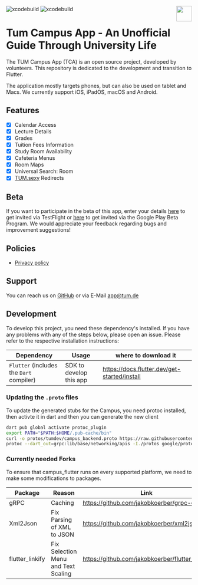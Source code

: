 ![xcodebuild](https://github.com/TUM-Dev/campus_flutter/actions/workflows/deploy_beta.yml/badge.svg?branch=development)
![xcodebuild](https://github.com/TUM-Dev/campus_flutter/actions/workflows/deploy_web.yml/badge.svg?branch=development)
<a href="https://testflight.apple.com/join/4Ddi6f2f">
<img src="https://developer.apple.com/assets/elements/icons/testflight/testflight-64x64_2x.png" height="42" align="right">
</a>
<!---
<a href="https://itunes.apple.com/us/app/tum-campus-app/id1217412716?mt=8">
<img src="https://devimages-cdn.apple.com/app-store/marketing/guidelines/images/badge-download-on-the-app-store.svg" height="42" align="right">
</a>
--->

# Tum Campus App - An Unofficial Guide Through University Life

The TUM Campus App (TCA) is an open source project, developed by volunteers. This repository is dedicated to the development and transition to Flutter. 

The application mostly targets phones, but can also be used on tablet and Macs. We currently support iOS, iPadOS, macOS and Android.

## Features

- [x] Calendar Access
- [x] Lecture Details
- [x] Grades
- [x] Tuition Fees Information
- [x] Study Room Availability
- [x] Cafeteria Menus
- [x] Room Maps
- [x] Universal Search: Room
- [x] [TUM.sexy](https://tum.sexy) Redirects

<!--
## Screenshots

| | | | |
|-|-|-|-|
|![Simulator Screen Shot - iPhone 12 Pro Max - 2021-01-11 at 03 07 47](https://user-images.githubusercontent.com/7985149/107104416-d9125980-6821-11eb-8c06-bc26512e65fb.png)|![Simulator Screen Shot - iPhone 12 Pro Max - 2021-01-11 at 03 08 14](https://user-images.githubusercontent.com/7985149/107104419-da438680-6821-11eb-83ad-d0cd16c3fe33.png)|![Simulator Screen Shot - iPhone 12 Pro Max - 2021-01-11 at 03 09 44](https://user-images.githubusercontent.com/7985149/107104428-e3345800-6821-11eb-9169-7e76459a096c.png)|![Simulator Screen Shot - iPhone 12 Pro Max - 2021-01-11 at 03 09 51](https://user-images.githubusercontent.com/7985149/107104433-e7f90c00-6821-11eb-8e2b-42d21b2ced66.png)|
-->

<!--
## Contributing
You're welcome to contribute to this app!
Check out our detailed information at [CONTRIBUTING.md](https://github.com/TCA-Team/iOS/blob/master/CONTRIBUTING.md)!
-->

## Beta
If you want to participate in the beta of this app, enter your details [here](https://testflight.apple.com/join/4Ddi6f2f) to get invited via TestFlight or [here](https://play.google.com/store/apps/details?id=de.tum.tca_flutter) to get invited via the Google Play Beta Program. We would appreciate your feedback regarding bugs and improvement suggestions!

## Policies
- [Privacy policy](https://app.tum.de/landing/privacy/)

## Support
You can reach us on [GitHub](https://github.com/TUM-Dev/campus_flutter) or via E-Mail [app@tum.de](mailto:app@tum.de)

## Development

To develop this project, you need these dependency's installed. If you have any problems with any of the steps below, please open an issue.
Please refer to the respective installation instructions:

| Dependency                               | Usage                                    | where to download it                         |
|------------------------------------------|------------------------------------------|----------------------------------------------|
| `Flutter` (includes the `Dart` compiler) | SDK to develop this app                  | https://docs.flutter.dev/get-started/install |

### Updating the `.proto` files

To update the generated stubs for the Campus, you need protoc installed, then activte it in dart and then you can generate the new client

```bash
dart pub global activate protoc_plugin
export PATH="$PATH:$HOME/.pub-cache/bin"
curl -o protos/tumdev/campus_backend.proto https://raw.githubusercontent.com/TUM-Dev/Campus-Backend/main/server/api/tumdev/campus_backend.proto
protoc --dart_out=grpc:lib/base/networking/apis -I./protos google/protobuf/timestamp.proto google/protobuf/empty.proto tumdev/campus_backend.proto 
```

### Currently needed Forks

To ensure that campus_flutter runs on every supported platform, we need to make some modifications to packages.

| Package         | Reason                              | Link                                            |
|-----------------|-------------------------------------|-------------------------------------------------|
| gRPC            | Caching                             | https://github.com/jakobkoerber/grpc-dart       |
| Xml2Json        | Fix Parsing of XML to JSON          | https://github.com/jakobkoerber/xml2json        |
| flutter_linkify | Fix Selection Menu and Text Scaling | https://github.com/jakobkoerber/flutter_linkify |



